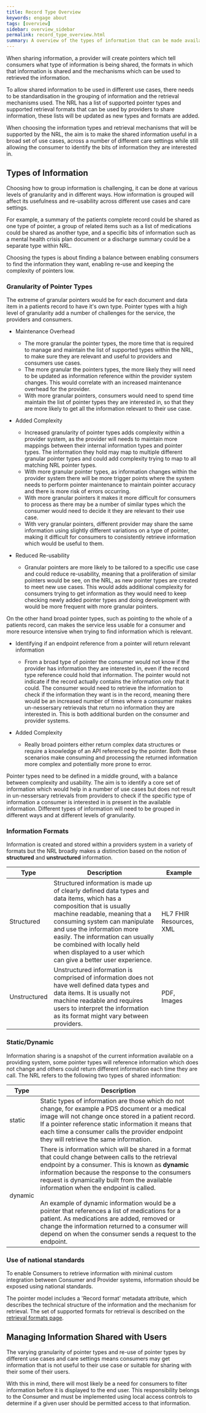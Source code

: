 ```yaml
---
title: Record Type Overview
keywords: engage about
tags: [overview]
sidebar: overview_sidebar
permalink: record_type_overview.html
summary: A overview of the types of information that can be made available via NRL
---
```


When sharing information, a provider will create pointers which tell consumers what type of information is being shared, the formats in which that information is shared and the mechanisms which can be used to retrieved the information.

To allow shared information to be used in different use cases, there needs to be standardisation in the grouping of information and the retrieval mechanisms used. The NRL has a list of supported pointer types and supported retrieval formats that can be used by providers to share information, these lists will be updated as new types and formats are added.

When choosing the information types and retrieval mechanisms that will be supported by the NRL, the aim is to make the shared information useful in a broad set of use cases, across a number of different care settings while still allowing the consumer to identify the bits of information they are interested in.


## Types of Information

Choosing how to group information is challenging, it can be done at various levels of granularity and in different ways. How information is grouped will affect its usefulness and re-usability across different use cases and care settings.

For example, a summary of the patients complete record could be shared as one type of pointer, a group of related items such as a list of medications could be shared as another type, and a specific bits of information such as a mental health crisis plan document or a discharge summary could be a separate type within NRL.

Choosing the types is about finding a balance between enabling consumers to find the information they want, enabling re-use and keeping the complexity of pointers low.

### Granularity of Pointer Types

The extreme of granular pointers would be for each document and data item in a patients record to have it's own type. Pointer types with a high level of granularity add a number of challenges for the service, the providers and consumers.

- Maintenance Overhead
  - The more granular the pointer types, the more time that is required to manage and maintain the list of supported types within the NRL, to make sure they are relevant and useful to providers and consumers use cases.
  - The more granular the pointers types, the more likely they will need to be updated as information reference within the provider system changes. This would correlate with an increased maintenance overhead for the provider.
  - With more granular pointers, consumers would need to spend time maintain the list of pointer types they are interested in, so that they are more likely to get all the information relevant to their use case.

- Added Complexity
  - Increased granularity of pointer types adds complexity within a provider system, as the provider will needs to maintain more mappings between their internal information types and pointer types. The information they hold may map to multiple different granular pointer types and could add complexity trying to map to all matching NRL pointer types.
  - With more granular pointer types, as information changes within the provider system there will be more trigger points where the system needs to perform pointer maintenance to maintain pointer accuracy and there is more risk of errors occurring.
  - With more granular pointers it makes it more difficult for consumers to process as there may be a number of similar types which the consumer would need to decide it they are relevant to their use case.
  - With very granular pointers, different provider may share the same information using slightly different variations on a type of pointer, making it difficult for consumers to consistently retrieve information which would be useful to them.

- Reduced Re-usability
  - Granular pointers are more likely to be tailored to a specific use case and could reduce re-usability, meaning that a proliferation of similar pointers would be see, on the NRL, as new pointer types are created to meet new use cases. This would adds additional complexity for consumers trying to get information as they would need to keep checking newly added pointer types and doing development with would be more frequent with more granular pointers.


On the other hand broad pointer types, such as pointing to the whole of a patients record, can makes the service less usable for a consumer and more resource intensive when trying to find information which is relevant.

- Identifying if an endpoint reference from a pointer will return relevant information
  - From a broad type of pointer the consumer would not know if the provider has information they are interested in, even if the record type reference could hold that information. The pointer would not indicate if the record actually contains the information only that it could. The consumer would need to retrieve the information to check if the information they want is in the record, meaning there would be an increased number of times where a consumer makes un-nessersary retrievals that return no information they are interested in. This is both additional burden on the consumer and provider systems.

- Added Complexity
  - Really broad pointers either return complex data structures or require a knowledge of an API referenced by the pointer. Both these scenarios make consuming and processing the returned information more complex and potentially more prone to error.

Pointer types need to be defined in a middle ground, with a balance between complexity and usability. The aim is to identify a core set of information which would help in a number of use cases but does not result in un-nessersary retrievals from providers to check if the specific type of information a consumer is interested in is present in the available information. Different types of information will need to be grouped in different ways and at different levels of granularity.


### Information Formats

Information is created and stored within a providers system in a variety of formats but the NRL broadly makes a distinction based on the notion of **structured** and **unstructured** information.

| Type | Description | Example |
| --- | --- | --- |
| Structured | Structured information is made up of clearly defined data types and data items, which has a composition that is usually machine readable, meaning that a consuming system can manipulate and use the information more easily. The information can usually be combined with locally held when displayed to a user which can give a better user experience. | HL7 FHIR Resources, XML |
| Unstructured | Unstructured information is comprised of information does not have well defined data types and data items. It is usually not machine readable and requires users to interpret the information as its format might vary between providers. | PDF, Images |


### Static/Dynamic

Information sharing is a snapshot of the current information available on a providing system, some pointer types will reference information which does not change and others could return different information each time they are call. The NRL refers to the following two types of shared information:

| Type | Description |
| --- | --- |
| static | Static types of information are those which do not change, for example a PDS document or a medical image will not change once stored in a patient record. If a pointer reference static information it means that each time a consumer calls the provider endpoint they will retrieve the same information. |
| dynamic | There is information which will be shared in a format that could change between calls to the retrieval endpoint by a consumer. This is known as **dynamic** information because the response to the consumers request is dynamically built from the available information when the endpoint is called.<br/><br/>An example of dynamic information would be a pointer that references a list of medications for a patient. As medications are added, removed or change the information returned to a consumer will depend on when the consumer sends a request to the endpoint. |


### Use of national standards

To enable Consumers to retrieve information with minimal custom integration between Consumer and Provider systems, information should be exposed using national standards.

The pointer model includes a 'Record format' metadata attribute, which describes the technical structure of the information and the mechanism for retrieval. The set of supported formats for retrieval is described on the [retrieval formats page](retrieval_formats.html).


## Managing Information Shared with Users

The varying granularity of pointer types and re-use of pointer types by different use cases and care settings means consumers may get information that is not useful to their use case or suitable for sharing with their some of their users.

With this in mind, there will most likely be a need for consumers to filter information before it is displayed to the end user. This responsibility belongs to the Consumer and must be implemented using local access controls to determine if a given user should be permitted access to that information.


